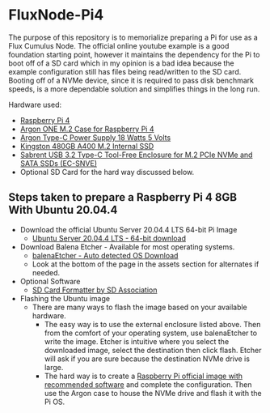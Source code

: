 # FluxNode-Pi4
The purpose of this repository is to memorialize preparing a Pi for use as a Flux Cumulus Node. The official online youtube example is a good foundation starting point, however it maintains the dependency for the Pi to boot off of a SD card which in my opinion is a bad idea because the example configuration still has files being read/written to the SD card. Booting off of a NVMe device, since it is required to pass disk benchmark speeds, is a more dependable solution and simplifies things in the long run.

Hardware used:
- [Raspberry Pi 4](https://www.raspberrypi.com/products/raspberry-pi-4-model-b/)
- [Argon ONE M.2 Case for Raspberry Pi 4](https://www.argon40.com/products/argon-one-m-2-case-for-raspberry-pi-4)
- [Argon Type-C Power Supply 18 Watts 5 Volts](https://www.argon40.com/products/argon-one-type-c-power-supply)
- [Kingston 480GB A400 M.2 Internal SSD](https://www.amazon.com/gp/product/B083WNX8H6/)
- [Sabrent USB 3.2 Type-C Tool-Free Enclosure for M.2 PCIe NVMe and SATA SSDs (EC-SNVE)](https://www.amazon.com/gp/product/B08RVC6F9Y/)
- Optional SD Card for the hard way discussed below.

## Steps taken to prepare a Raspberry Pi 4 8GB With Ubuntu 20.04.4
- Download the official Ubuntu Server 20.04.4 LTS 64-bit Pi Image
  - [Ubuntu Server 20.04.4 LTS - 64-bit download](https://ubuntu.com/download/raspberry-pi/thank-you?version=20.04.4&architecture=server-arm64+raspi)
- Download Balena Etcher - Available for most operating systems.
  - [balenaEtcher - Auto detected OS Download](https://www.balena.io/etcher/)
  - Look at the bottom of the page in the assets section for alternates if needed.
- Optional Software
  - [SD Card Formatter by SD Association](https://www.sdcard.org/downloads/)
- Flashing the Ubuntu image
  - There are many ways to flash the image based on your available hardware. 
    - The easy way is to use the external enclosure listed above. Then from the comfort of your operating system, use balenaEtcher to write the image. Etcher is intuitive where you select the downloaded image, select the destination then click flash. Etcher will ask if you are sure because the destination NVMe drive is large.
    - The hard way is to create a [Raspberry Pi official image with recommended software](https://downloads.raspberrypi.org/raspios_full_armhf/images/raspios_full_armhf-2022-04-07/2022-04-04-raspios-bullseye-armhf-full.img.xz) and complete the configuration. Then use the Argon case to house the NVMe drive and flash it with the Pi OS.



